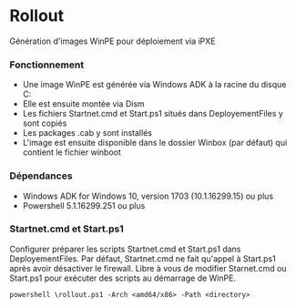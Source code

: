 # Rollout

Génération d'images WinPE pour déploiement via iPXE 

### Fonctionnement

* Une image WinPE est générée via Windows ADK à la racine du disque C: 
* Elle est ensuite montée via Dism
* Les fichiers Startnet.cmd et Start.ps1 situés dans DeployementFiles y sont copiés
* Les packages .cab y sont installés
* L'image est ensuite disponible dans le dossier Winbox (par défaut) qui contient le fichier winboot 

### Dépendances 

* Windows ADK for Windows 10, version 1703 (10.1.16299.15) ou plus 
* Powershell 5.1.16299.251 ou plus





### Startnet.cmd et Start.ps1

Configurer préparer les scripts Startnet.cmd et Start.ps1 dans DeployementFiles.
Par défaut, Startnet.cmd ne fait qu'appel à Start.ps1 après avoir désactiver le firewall.
Libre à vous de modifier Starnet.cmd ou Start.ps1 pour exécuter des scripts au démarrage de WinPE.





```
powershell \rollout.ps1 -Arch <amd64/x86> -Path <directory>
```

